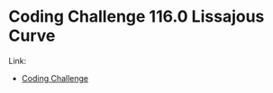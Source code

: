 # Coding Challenge 116.0 Lissajous Curve

Link:
- [Coding Challenge](https://thecodingtrain.com/CodingChallenges/116-lissajous.html)
